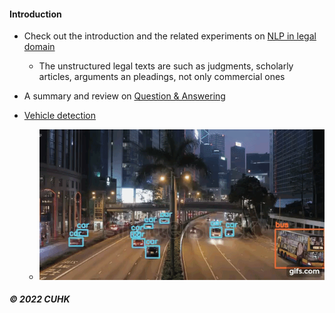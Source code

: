 
#### Introduction   

* Check out the introduction and the related experiments on [NLP in legal domain](https://github.com/muyun/dev.nllp/blob/master/docs/nllp-20210618.pdf) 
    - The unstructured legal texts are such as judgments, scholarly articles, arguments an pleadings, not only commercial ones

* A summary and review on [Question & Answering](https://github.com/muyun/dev.nllp/blob/master/docs/question-answering.pdf) 

* [Vehicle detection](https://github.com/muyun/dev.nllp/tree/master/yolo3)
    - ![Demo](https://github.com/muyun/dev.nllp/blob/master/yolo3/output/traffic-4.gif)
     
#####  &copy; 2022 CUHK 
